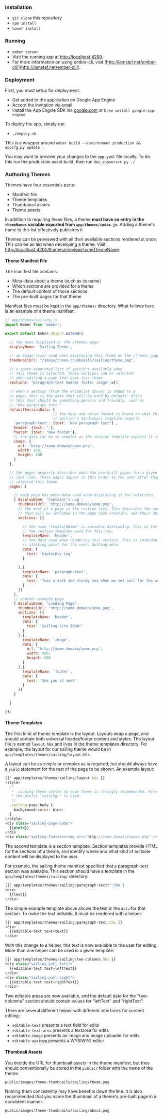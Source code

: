 ### Installation

* `git clone` this repository
* `npm install`
* `bower install`

### Running

* `ember server`
* Visit the running app at [http://localhost:4200](http://localhost:4200).
* For more information on using ember-cli, visit [http://iamstef.net/ember-cli/](http://iamstef.net/ember-cli/).

### Deployment

First, you must setup for deployment:

* Get added to the application on Google App Engine
* Accept the invitation via email
* Install the App Engine SDK via [google.com](https://developers.google.com/appengine/downloads#Google_App_Engine_SDK_for_Python) or `brew install google-app-engine`

To deploy the app, simply run:

* `./deploy.sh`

This is a wrapper around `ember build --environment production && appcfg.py update .`

You may want to preview your changes to the `app.yaml` file locally. To do this run the productoin asset build, then run `dev_appserver.py ./`

### Authoring Themes

Themes have four essentials parts:

* Manifest file
* Theme templates
* Thumbanail assets
* Theme assets

In addition to requiring these files, a theme **must have an entry in the `themeNames` variable exported from `app/themes/index.js`**. Adding a theme's name to this list effectively publishes it.

Themes can be previewed with all their available sections rendered at once. This can be an aid when developing a theme. Visit [http://localhost:4200/themes/preview/someThemeName](http://localhost:4200/themes/preview/someThemeName).

#### Theme Manifest File

The manifest file contains:

* Meta-data about a theme (such as its name)
* Which sections are provided for a theme
* The default content of those sections
* The pre-built pages for that theme

Manifest files must be kept in the `app/themes/` directory. What follows here is an example of a theme manifest:

```JavaScript
// app/themes/sailing.js
import Ember from 'ember';

export default Ember.Object.extend({

  // the name displayed on the /themes page
  displayName: 'Sailing Theme',

  // an image asset used when displaying this theme on the /themes page
  thumbnailUrl: "/image/theme-thumbnails/sailing/theme.png",

  // a space-separated list of sections available when
  // this theme is selected. These sections can be selected
  // when editing a page that uses this theme
  sections: 'paragraph-text header footer image'.w(),

  // when a section (from the whitelist above) is added to a
  // page, this is the data that will be used by default. Often
  // this text should be something generic and friendly, such as
  // "New paragraph text."
  defaultSectionData: {
                      // the keys and value format is based on what this
                      // section's handlebars template expects
    'paragraph-text': {text: 'New paragraph text'} ,
    header: {text: ''},
    footer: {text: 'New footer'},
    // the data can be as complex as the section template expects it to be
    image: {
      url: 'http://some.domain/some.png',
      width: 100,
      height: 100
    }
  },

  // the pages property describes what the pre-built pages for a given theme
  // look like. These pages appear in this order to the user after they have
  // selected this theme.
  pages: [

    // each page has meta-data used when displaying it for selection.
    { displayName: 'Captain\'s Log',
      thumbnailUrl: 'http://some.domain/some.png',
      // the meat of a page is the section list. This describes the sections
      // that will be included in the page upon creation, and their data.
      sections: [{

        // the name "templateName" is somewhat misleading. This is the name of
        // the section template used for this row.
        templateName: 'header',
        // the data used when rendering this section. This is intended as a
        // starting point for the user, nothing more.
        data: {
          text: 'Captain\s Log'
        }

      },{
        templateName: 'pargraph-text',
        data: {
          text: 'Twas a dark and stormy sea when we set sail for the west islands.'
        }
      }]
    },
    // another example page
    { displayName: 'Landing Page',
      thumbnailUrl: 'http://some.domain/some.png',
      sections: [{
        templateName: 'header',
        data: {
          text: 'Sailing Site 3000!'
        }
      },{
        templateName: 'image',
        data: {
          url: 'http://some.domain/some.png',
          width: 900,
          height: 500
        }
      },{
        templateName: 'footer',
        data: {
          text: 'See you at sea!'
        }
      }]
    }

  ]

});
```

#### Theme Templates

The first kind of theme template is the layout. Layouts wrap a page, and should contain both universal header/footer content and styles. The layout file is named `layout.hbs` and lives in the theme templates directory. For example, the layout for our sailing theme would be in `app/templates/themes/sailing/layout.hbs`.

A layout can be as simple or complex as is required, but should always have a `yield` statement for the rest of the page to be shown. An example layout:

```JavaScript
{{! app/templates/themes/sailing/layout.hbs }}
<style>
  /*
   *  scoping theme styles to your theme is strongly recommended. Here
   * the prefix "sailing-" is used.
   */
  .sailing-page-body {
    background-color: blue;
  }
</style>
<div class="sailing-page-body">
  {{yield}}
</div
<div class="sailing-footer>><img src="http://some.domain/waves.png" /></div>"
```

The second template is a section template. Section templates provide HTML for the sections of a theme, and identify where and what kind of editable content will be displayed to the user.

For example, the sailing theme manifest specified that a paragraph-text section was available. This section should have a template in the `app/templates/themes/sailing/` directory:

```JavaScript
{{! app/templates/themes/sailing/paragraph-textt".hbs }
<div>
  {{text}}
</div>
```

The simple example template above shows the text in the `data` for that section. To make the text editable, it must be rendered with a helper:

```JavaScript
{{! app/templates/themes/sailing/paragraph-text.hbs }}
<div>
  {{editable-text text=text}}
</div>
```

With this change to a helper, this text is now available to the user for editing. More than one helper can be used in a given template:

```JavaScript
{{! app/templates/themes/sailing/two-columns.hbs }}
<div class="sailing-pull-left">
  {{editable-text text=leftText}}
</div>
<div class="sailing-pull-right">
  {{editable-text text=rightText}}
</div>
```

Two editable areas are now available, and the default data for the "two-columns" section should contain values for "leftText" and "rightText".

There are several different helper with different interfaces for content editing:

* `editable-text` presents a text field for edits
* `editable-text-area` presents a textarea for edits
* `editable-image` presents an image and image uploader for edits
* `editable-wysiwyg` presents a WYSIWYG editor

#### Thumbnail Assets

You decide the URL for thumbnail assets in the theme manifest, but they should conventionally be stored in the `public/` folder with the name of the theme:

```
public/images/theme-thumbnails/sailing/theme.png
```

Naming them consistently may have benefits down the line. It is also recommended that you name the thumbnail of a theme's pre-built page in a consistent manner:

```
public/images/theme-thumbnails/sailing/about.png
```
